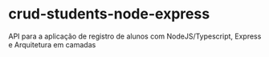 # crud-students-node-express
API para a aplicação de registro de alunos com NodeJS/Typescript, Express e Arquitetura em camadas
